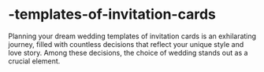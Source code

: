 # -templates-of-invitation-cards
Planning your dream wedding templates of invitation cards is an exhilarating journey, filled with countless decisions that reflect your unique style and love story. Among these decisions, the choice of wedding  stands out as a crucial element.
